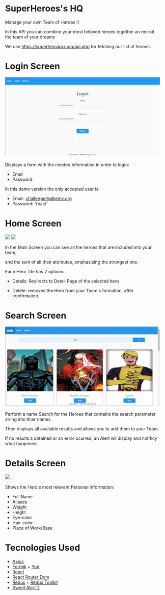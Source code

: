 # SuperHeroes's HQ

Manage your own Team of Heroes !!

In this API you can combine your most beloved heroes together an recruit the team of your dreams

We use https://superheroapi.com/api.php for fetching our list of heroes.

# Login Screen

<img src="https://github.com/RipSNake/heroes-hq/blob/main/src/DemoImgs/Login.png"/>

Displays a form with the needed information in order to login:

- Email
- Password

In this demo version the only accepted user is:

- Email: challenge@alkemy.org 
- Password: 'react'

# Home Screen

<img src="https://github.com/RipSNake/heroes-hq/tree/main/src/DemoImgs/Home_1.png"/>
<img src="https://github.com/RipSNake/heroes-hq/tree/main/src/DemoImgs/Home_2.png"/>

In the Main Screen you can see all the heroes that are included into your team,

and the sum of all their attributes, emphasizing the strongest one.

Each Hero Tile has 2 options: 

- Details: Redirects to Detail Page of the selected hero

- Delete: removes the Hero from your Team's formation, after confirmation.

# Search Screen

<img src="https://github.com/RipSNake/heroes-hq/blob/main/src/DemoImgs/Search.png" />

Perform a name Search for the Heroes that contains the search parameter string into thier names.

Then displays all available results and allows you to add them to your Team.

If no results a obtained or an error ocurred, an Alert wll display and notificy what happened.

# Details Screen

<img src="https://github.com/RipSNake/heroes-hq/blob/main/src/Details.png" />

Shows the Hero's most relevant Personal Information:

- Full Name
- Aliases
- Weight
- Height
- Eye-color
- Hair-color
- Place of Work/Base

# Tecnologies Used

- <a href="https://github.com/axios/axios">Axios</a>
- <a href="https://formik.org/docs/overview">Formik</a> + <a href="https://github.com/jquense/yup">Yup</a>
- <a href="https://es.reactjs.org/docs/getting-started.html">React</a>
- <a href="https://reactrouter.com/web/guides/quick-start">React Router Dom</a>
- <a href="https://redux.js.org/introduction/getting-started">Redux</a> + <a href="https://redux-toolkit.js.org/tutorials/quick-start">Redux Toolkit</a>
- <a href="https://sweetalert2.github.io/">Sweet Alert 2</a>
